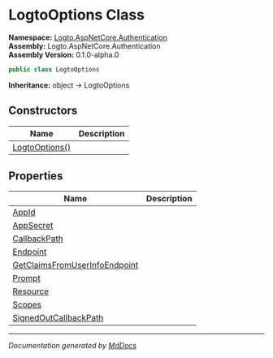 ﻿<!--  
  <auto-generated>   
    The contents of this file were generated by a tool.  
    Changes to this file may be list if the file is regenerated  
  </auto-generated>   
-->

# LogtoOptions Class

**Namespace:** [Logto.AspNetCore.Authentication](../index.md)  
**Assembly:** Logto.AspNetCore.Authentication  
**Assembly Version:** 0.1.0\-alpha.0

```csharp
public class LogtoOptions
```

**Inheritance:** object → LogtoOptions

## Constructors

| Name                                    | Description |
| --------------------------------------- | ----------- |
| [LogtoOptions()](constructors/index.md) |             |

## Properties

| Name                                                                         | Description |
| ---------------------------------------------------------------------------- | ----------- |
| [AppId](properties/AppId.md)                                                 |             |
| [AppSecret](properties/AppSecret.md)                                         |             |
| [CallbackPath](properties/CallbackPath.md)                                   |             |
| [Endpoint](properties/Endpoint.md)                                           |             |
| [GetClaimsFromUserInfoEndpoint](properties/GetClaimsFromUserInfoEndpoint.md) |             |
| [Prompt](properties/Prompt.md)                                               |             |
| [Resource](properties/Resource.md)                                           |             |
| [Scopes](properties/Scopes.md)                                               |             |
| [SignedOutCallbackPath](properties/SignedOutCallbackPath.md)                 |             |

___

*Documentation generated by [MdDocs](https://github.com/ap0llo/mddocs)*
